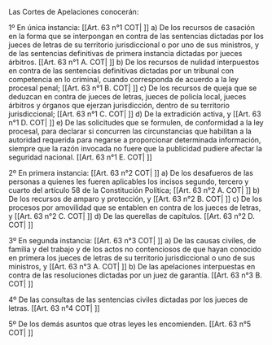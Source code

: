 Las Cortes de Apelaciones conocerán:

1º En única instancia: [[Art. 63 n°1 COT| ]]
a) De los recursos de casación en la forma que se interpongan en contra de las sentencias dictadas por los jueces de letras de su territorio jurisdiccional o por uno de sus ministros, y de las sentencias definitivas de primera instancia dictadas por jueces árbitros. [[Art. 63 n°1 A. COT| ]]
b) De los recursos de nulidad interpuestos en contra de las sentencias definitivas dictadas por un tribunal con competencia en lo criminal, cuando corresponda de acuerdo a la ley procesal penal; [[Art. 63 n°1 B. COT| ]]
c) De los recursos de queja que se deduzcan en contra de jueces de letras, jueces de policía local, jueces árbitros y órganos que ejerzan jurisdicción, dentro de su territorio jurisdiccional; [[Art. 63 n°1 C. COT| ]]
d) De la extradición activa, y [[Art. 63 n°1 D. COT| ]]
e) De las solicitudes que se formulen, de conformidad a la ley procesal, para declarar si concurren las circunstancias que habilitan a la autoridad requerida para negarse a proporcionar determinada información, siempre que la razón invocada no fuere que la publicidad pudiere afectar la seguridad nacional. [[Art. 63 n°1 E. COT| ]]

2º En primera instancia: [[Art. 63 n°2 COT| ]]
a) De los desafueros de las personas a quienes les fueren aplicables los incisos segundo, tercero y cuarto del artículo 58 de la Constitución Política; [[Art. 63 n°2 A. COT| ]]
b) De los recursos de amparo y protección, y [[Art. 63 n°2 B. COT| ]]
c) De los procesos por amovilidad que se entablen en contra de los jueces de letras, y [[Art. 63 n°2 C. COT| ]]
d) De las querellas de capítulos. [[Art. 63 n°2 D. COT| ]]

3º En segunda instancia: [[Art. 63 n°3 COT| ]]
a) De las causas civiles, de familia y del trabajo y de los actos no contenciosos de que hayan conocido en primera los jueces de letras de su territorio jurisdiccional o uno de sus ministros, y [[Art. 63 n°3 A. COT| ]]
b) De las apelaciones interpuestas en contra de las resoluciones dictadas por un juez de garantía. [[Art. 63 n°3 B. COT| ]]

4º De las consultas de las sentencias civiles dictadas por los jueces de letras. [[Art. 63 n°4 COT| ]]

5º De los demás asuntos que otras leyes les encomienden. [[Art. 63 n°5 COT| ]]